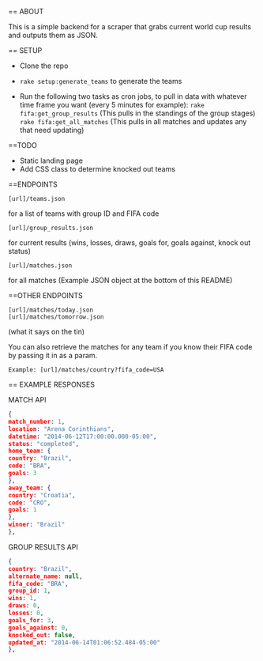 == ABOUT

This is a simple backend for a scraper that grabs current world cup results and outputs them as JSON.

== SETUP

* Clone the repo

* ```rake setup:generate_teams``` to generate the teams

* Run the following two tasks as cron jobs, to pull in data with whatever time frame you want (every 5 minutes for example): 
```rake fifa:get_group_results``` (This pulls in the standings of the group stages)
```rake fifa:get_all_matches``` (This pulls in all matches and updates any that need updating)
    
==TODO

* Static landing page
* Add CSS class to determine knocked out teams

==ENDPOINTS

    [url]/teams.json 
for a list of teams with group ID and FIFA code

    [url]/group_results.json 
for current results (wins, losses, draws, goals for, goals against, knock out status)

    [url]/matches.json 
for all matches (Example JSON object at the bottom of this README)

==OTHER ENDPOINTS

    [url]/matches/today.json
    [url]/matches/tomorrow.json

(what it says on the tin)

You can also retrieve the matches for any team if you know their FIFA code by passing it in as a param.

    Example: [url]/matches/country?fifa_code=USA

== EXAMPLE RESPONSES

MATCH API

```json
{
match_number: 1,
location: "Arena Corinthians",
datetime: "2014-06-12T17:00:00.000-05:00",
status: "completed",
home_team: {
country: "Brazil",
code: "BRA",
goals: 3
},
away_team: {
country: "Croatia",
code: "CRO",
goals: 1
},
winner: "Brazil"
},
```
GROUP RESULTS API

```json
{
country: "Brazil",
alternate_name: null,
fifa_code: "BRA",
group_id: 1,
wins: 1,
draws: 0,
losses: 0,
goals_for: 3,
goals_against: 0,
knocked_out: false,
updated_at: "2014-06-14T01:06:52.484-05:00"
},
```
